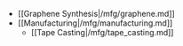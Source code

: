 * [[Graphene Synthesis|/mfg/graphene.md]]
* [[Manufacturing|/mfg/manufacturing.md]]
  * [[Tape Casting|/mfg/tape_casting.md]]